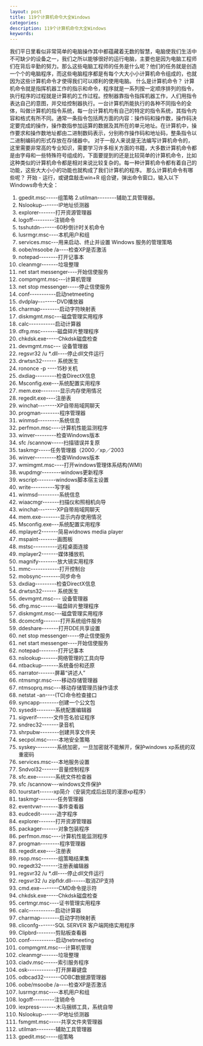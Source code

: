 ```yaml
---
layout: post
title: 119个计算机命令大全Windows
categories:
description: 119个计算机命令大全Windows
keywords:
---
```


我们平日里看似非常简单的电脑操作其中都蕴藏着无数的智慧，电脑使我们生活中不可缺少的设备之一，我们之所以能够很好的运行电脑，主要也是因为电脑工程师们在背后辛勤的努力。那么这些电脑工程师的任务是什么呢？他们的任务就是创造一个个的电脑程序，而这些电脑程序都是有每个大大小小计算机命令组成的，也就因为这些计算机命令才使得我们可以顺利的使用电脑。
什么是计算机命令？
计算机命令就是指挥机器工作的指示和命令，程序就是一系列按一定顺序排列的指令，执行程序的过程就是计算机的工作过程。控制器靠指令指挥机器工作，人们用指令表达自己的意图，并交给控制器执行。一台计算机所能执行的各种不同指令的全体，叫做计算机的指令系统，每一台计算机均有自己的特定的指令系统，其指令内容和格式有所不同。通常一条指令包括两方面的内容：操作码和操作数，操作码决定要完成的操作，操作数指参加运算的数据及其所在的单元地址。在计算机中，操作要求和操作数地址都由二进制数码表示，分别称作操作码和地址码，整条指令以二进制编码的形式存放在存储器中。
对于一般人来说是无法编写计算机命令的，这里需要非常高的专业知识，需要学习许多相关方面的书籍，大多数计算机命令都是由字母和一些特殊符号组成的，下面要提到的还是比较简单的计算机命令，比如这种类似的计算机命令都是相对来说比较复杂的。每一种计算机命令都有着自己的功能，这些大大小小的功能也就构成了我们计算机的程序。
那么计算机命令有哪些呢？
开始 - 运行，或键盘敲击win+R 组合键，弹出命令窗口，输入以下Windows命令大全：

1. gpedit.msc-----组策略
2.utilman--------辅助工具管理器。
3. Nslookup-------IP地址侦测器
4. explorer-------打开资源管理器
5. logoff---------注销命令
6. tsshutdn-------60秒倒计时关机命令
7. lusrmgr.msc----本机用户和组
8. services.msc---用来启动、终止并设置 Windows 服务的管理策略
9. oobe/msoobe /a----检查XP是否激活
10. notepad--------打开记事本
11. cleanmgr-------垃圾整理
12. net start messenger----开始信使服务
13. compmgmt.msc---计算机管理
14. net stop messenger-----停止信使服务
15. conf-----------启动netmeeting
16. dvdplay--------DVD播放器
17. charmap--------启动字符映射表
18. diskmgmt.msc---磁盘管理实用程序
19. calc-----------启动计算器
20. dfrg.msc-------磁盘碎片整理程序
21. chkdsk.exe-----Chkdsk磁盘检查
22. devmgmt.msc--- 设备管理器
23. regsvr32 /u *.dll----停止dll文件运行
24. drwtsn32------ 系统医生
25. rononce -p ----15秒关机
26. dxdiag---------检查DirectX信息
28. Msconfig.exe---系统配置实用程序
30. mem.exe--------显示内存使用情况
31. regedit.exe----注册表
32. winchat--------XP自带局域网聊天
33. progman--------程序管理器
34. winmsd---------系统信息
35. perfmon.msc----计算机性能监测程序
36. winver---------检查Windows版本
37. sfc /scannow-----扫描错误并复原
38. taskmgr-----任务管理器（2000／xp／2003
39. winver---------检查Windows版本
40. wmimgmt.msc----打开windows管理体系结构(WMI)
41. wupdmgr--------windows更新程序
42. wscript--------windows脚本宿主设置
43. write----------写字板
44. winmsd---------系统信息
45. wiaacmgr-------扫描仪和照相机向导
46. winchat--------XP自带局域网聊天
47. mem.exe--------显示内存使用情况
48. Msconfig.exe---系统配置实用程序
49. mplayer2-------简易widnows media player
50. mspaint--------画图板
51. mstsc----------远程桌面连接
52. mplayer2-------媒体播放机
53. magnify--------放大镜实用程序
54. mmc------------打开控制台
55. mobsync--------同步命令
56. dxdiag---------检查DirectX信息
57. drwtsn32------ 系统医生
58. devmgmt.msc--- 设备管理器
59. dfrg.msc-------磁盘碎片整理程序
60. diskmgmt.msc---磁盘管理实用程序
61. dcomcnfg-------打开系统组件服务
62. ddeshare-------打开DDE共享设置
64. net stop messenger-----停止信使服务
65. net start messenger----开始信使服务
66. notepad--------打开记事本
67. nslookup-------网络管理的工具向导
68. ntbackup-------系统备份和还原
69. narrator-------屏幕“讲述人”
70. ntmsmgr.msc----移动存储管理器
71. ntmsoprq.msc---移动存储管理员操作请求
72. netstat -an----(TC)命令检查接口
73. syncapp--------创建一个公文包
74. sysedit--------系统配置编辑器
75. sigverif-------文件签名验证程序
76. sndrec32-------录音机
77. shrpubw--------创建共享文件夹
78. secpol.msc-----本地安全策略
79. syskey---------系统加密，一旦加密就不能解开，保护windows xp系统的双重密码
80. services.msc---本地服务设置
81. Sndvol32-------音量控制程序
82. sfc.exe--------系统文件检查器
83. sfc /scannow---windows文件保护
85. tourstart------xp简介（安装完成后出现的漫游xp程序）
86. taskmgr--------任务管理器
87. eventvwr-------事件查看器
88. eudcedit-------造字程序
89. explorer-------打开资源管理器
90. packager-------对象包装程序
91. perfmon.msc----计算机性能监测程序
92. progman--------程序管理器
93. regedit.exe----注册表
94. rsop.msc-------组策略结果集
95. regedt32-------注册表编辑器
97. regsvr32 /u *.dll----停止dll文件运行
98. regsvr32 /u zipfldr.dll------取消ZIP支持
99. cmd.exe--------CMD命令提示符
100. chkdsk.exe-----Chkdsk磁盘检查
101. certmgr.msc----证书管理实用程序
102. calc-----------启动计算器
103. charmap--------启动字符映射表
104. cliconfg-------SQL SERVER 客户端网络实用程序
105. Clipbrd--------剪贴板查看器
106. conf-----------启动netmeeting
107. compmgmt.msc---计算机管理
108. cleanmgr-------垃圾整理
109. ciadv.msc------索引服务程序
110. osk------------打开屏幕键盘
111. odbcad32-------ODBC数据源管理器
112. oobe/msoobe /a----检查XP是否激活
113. lusrmgr.msc----本机用户和组
114. logoff---------注销命令
115. iexpress-------木马捆绑工具，系统自带
116. Nslookup-------IP地址侦测器
117. fsmgmt.msc-----共享文件夹管理器
118. utilman--------辅助工具管理器
119. gpedit.msc-----组策略
